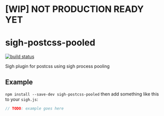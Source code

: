 # [WIP] NOT PRODUCTION READY YET

# sigh-postcss-pooled

[![build status](https://circleci.com/gh/Strate/sigh-postcss-pooled.png)](https://circleci.com/gh/Strate/sigh-postcss-pooled)

Sigh plugin for postcss using sigh process pooling

## Example

`npm install --save-dev sigh-postcss-pooled` then add something like this to your `sigh.js`:
```javascript
// TODO: example goes here
```
